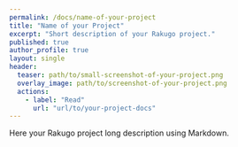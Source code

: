 ```yaml
---
permalink: /docs/name-of-your-project
title: "Name of your Project"
excerpt: "Short description of your Rakugo project."
published: true
author_profile: true
layout: single
header:
  teaser: path/to/small-screenshot-of-your-project.png
  overlay_image: path/to/screenshot-of-your-project.png
  actions:
    - label: "Read"
      url: "url/to/your-project-docs"
---
```


Here your Rakugo project long description using Markdown.